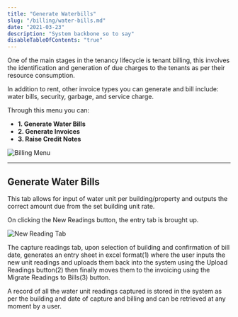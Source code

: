 ```yaml
---
title: "Generate Waterbills"
slug: "/billing/water-bills.md"
date: "2021-03-23"
description: "System backbone so to say"
disableTableOfContents: "true"
---
```


One of the main stages in the tenancy lifecycle is tenant billing, this involves the identification and generation of due charges to the tenants as per their resource consumption.

In addition to rent, other invoice types you can generate and bill include: water bills, security, garbage, and service charge.

Through this menu you can:

+ **1. Generate Water Bills**
+ **2. Generate Invoices**
+ **3. Raise Credit Notes**

![Billing Menu ](../images/billing_menu_list.png)

----

## Generate Water Bills

This tab allows for input of water unit per building/property and outputs the correct amount due from the set building unit rate.

On clicking the New Readings button, the entry tab is brought up.

![New Reading Tab ](../images/readings_list.png)

The capture readings tab, upon selection of building and confirmation of bill date, generates an entry sheet in excel format(1) where the user inputs the new unit readings and uploads them back into the system using the Upload Readings button(2) then finally moves them to the invoicing using the Migrate Readings to Bills(3) button.

A record of all the water unit readings captured is stored in the system as per the building and date of capture and billing and can be retrieved at any moment by a user.

